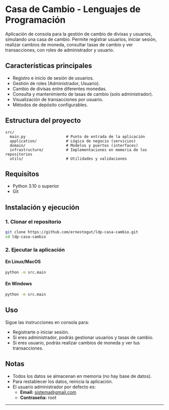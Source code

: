 # Casa de Cambio - Lenguajes de Programación

Aplicación de consola para la gestión de cambio de divisas y usuarios, simulando una casa de cambio. Permite registrar usuarios, iniciar sesión, realizar cambios de moneda, consultar tasas de cambio y ver transacciones, con roles de administrador y usuario.

## Características principales

- Registro e inicio de sesión de usuarios.
- Gestión de roles (Administrador, Usuario).
- Cambio de divisas entre diferentes monedas.
- Consulta y mantenimiento de tasas de cambio (solo administrador).
- Visualización de transacciones por usuario.
- Métodos de depósito configurables.

## Estructura del proyecto

```
src/
  main.py                  # Punto de entrada de la aplicación
  application/             # Lógica de negocio (servicios)
  domain/                  # Modelos y puertos (interfaces)
  infrastructure/          # Implementaciones en memoria de los repositorios
  utils/                   # Utilidades y validaciones
```

## Requisitos

- Python 3.10 o superior
- Git

## Instalación y ejecución

### 1. Clonar el repositorio

```bash
git clone https://github.com/ernestogut/ldp-casa-cambio.git
cd ldp-casa-cambio
```

### 2. Ejecutar la aplicación

#### En Linux/MacOS

```bash
python -m src.main
```

#### En Windows

```cmd
python -m src.main
```

## Uso

Sigue las instrucciones en consola para:

- Registrarte o iniciar sesión.
- Si eres administrador, podrás gestionar usuarios y tasas de cambio.
- Si eres usuario, podrás realizar cambios de moneda y ver tus transacciones.

## Notas

- Todos los datos se almacenan en memoria (no hay base de datos).
- Para restablecer los datos, reinicia la aplicación.
- El usuario administrador por defecto es:
  - **Email:** sistema@gmail.com
  - **Contraseña:** root

---
